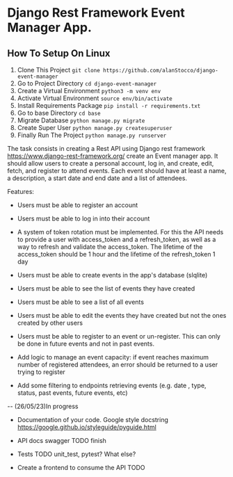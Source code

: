 # Django Rest Framework Event Manager App.

## How To Setup On Linux
1. Clone This Project `git clone https://github.com/alanStocco/django-event-manager`
2. Go to Project Directory `cd django-event-manager`
3. Create a Virtual Environment `python3 -m venv env`
4. Activate Virtual Environment `source env/bin/activate`
5. Install Requirements Package `pip install -r requirements.txt`
6. Go to base Directory `cd base`
6. Migrate Database `python manage.py migrate`
7. Create Super User `python manage.py createsuperuser`
8. Finally Run The Project `python manage.py runserver`


 The task consists in creating a Rest API using Django rest framework https://www.django-rest-framework.org/ create an Event manager app. 
 It should allow users to create a personal account, log in, and create, edit, fetch, and register to attend events. 
 Each event should have at least a name, a description, a start date and end date and a list of attendees.

 
Features:
 

- Users must be able to register an account

- Users must be able to log in into their account

- A system of token rotation must be implemented. For this the API needs to provide a user with access_token and a refresh_token, as well as a way to refresh and validate the access_token. The lifetime of the access_token should be 1 hour and the lifetime of the refresh_token 1 day

- Users must be able to create events in the app's database (slqlite)

- Users must be able to see the list of events they have created

- Users must be able to see a list of all events

- Users must be able to edit the events they have created but not the ones created by other users

- Users must be able to register to an event or un-register. This can only be done in future events and not in past events.

- Add logic to manage an event capacity: if event reaches maximum number of registered attendees, an error should be returned to a user trying to register

- Add some  filtering to endpoints retrieving events (e.g. date , type, status, past events, future events, etc)


-- (26/05/23)In progress

- Documentation of your code. Google style docstring https://google.github.io/styleguide/pyguide.html

- API docs swagger TODO finish

- Tests TODO unit_test, pytest? What else?

- Create a frontend to consume the API TODO
